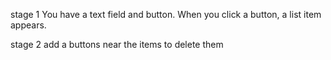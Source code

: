 stage 1
You have a text field and  button. When you click a button, a list item appears.

stage 2
add a buttons near the items to delete them
